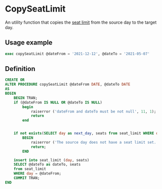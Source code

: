 # CopySeatLimit

An utility function that copies the [seat limit](../Tables/seat_limit) from the source day to the target day.


## Usage example

```sql
exec copySeatLimit @dateFrom = '2021-12-12', @dateTo = '2021-05-07'
```

## Definition

```sql
CREATE OR
ALTER PROCEDURE copySeatLimit @dateFrom DATE, @dateTo DATE
AS
BEGIN
    BEGIN TRAN;
    if (@dateFrom IS NULL OR @dateTo IS NULL)
        begin
            raiserror ('dateFrom and dateTo must be not null', 11, 1);
            return
        end


    if not exists(SELECT day as next_day, seats from seat_limit WHERE day = @dateFrom)
        BEGIN
            raiserror ('The source day does not have a seat limit set.', 11, 1)
            return;
        END

    insert into seat_limit (day, seats)
    SELECT @dateTo as dateTo, seats
    from seat_limit
    WHERE day = @dateFrom;
    COMMIT TRAN;
END
```